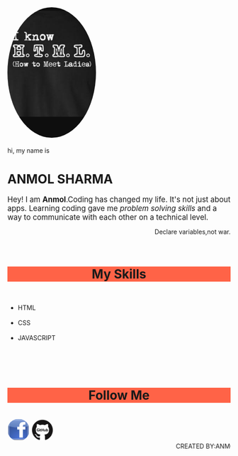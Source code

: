 
<html>
  <head>
    <meta name="viewport"
content="width=device-width , initial-scale=1">
<style>
img {
      border-radius: 50%;
}
</style>
  </head>
  <body>
    <img src="ak.png" alt="avatar" style="width:200px">
    <br>
    <br>
hi, my name is 
<h1>ANMOL SHARMA</H1>
<p><big>
Hey! I am <strong> Anmol</strong>.Coding has changed my life. It's not just about apps. Learning coding gave me <i>problem solving skills</i>
and a way to communicate with each other on a technical level.</big></p>
<p align="right"> Declare variables,not war.</p>
<br>
<h1 ALIGN="CENTER" STYLE="background-color:tomato;"> My Skills </h1> <br>
<ul>
<li> HTML </li> <br>
<li> CSS </li> <br>
<li> JAVASCRIPT </li>
</ul>
<br>
    <br>
    <br>
    <h1 align="center" style="background-color:tomato;"> <span> Follow Me </span> </h1> <br>
<a href="https://www.facebook.com/anmol.pandit.566"> <img alt="facebook" src="download.jpg" weight="50px" height="50px"></a>
<a href="https://anmol1023.github.io/sharmanmol/">
<img alt="https://anmol1023.github.io/sharmanmol/" src="git.png" weight="50px" height="50px"></a>
    <br>
    <marquee> CREATED BY:ANMOL SHARMA </marquee>
  </body>
  </html>
